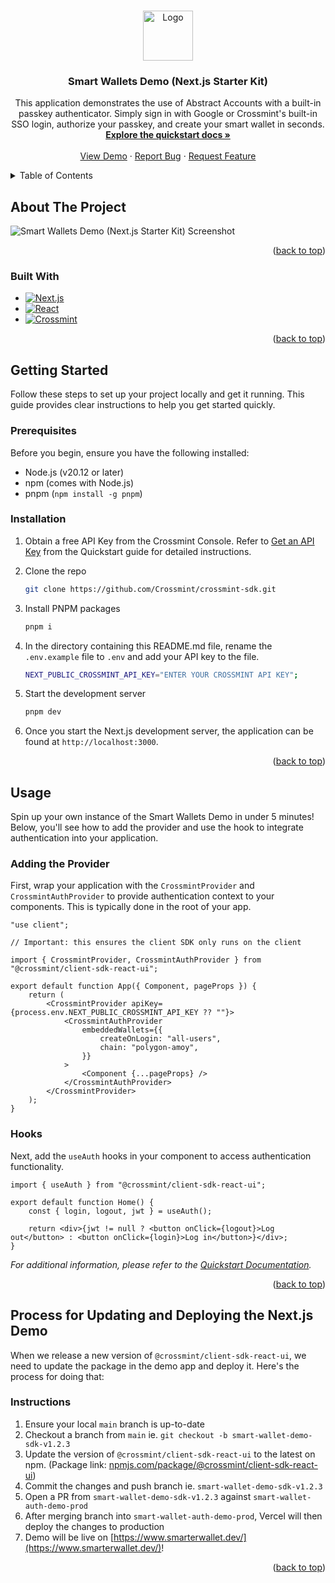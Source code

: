 <a id="readme-top"></a>

<!-- PROJECT LOGO -->
<br />
<div align="center">
  <a href="https://github.com/Crossmint/crossmint-sdk">
    <img src="https://github.com/user-attachments/assets/573d5995-831f-4e27-ab9e-9ab346c9c680" alt="Logo" width="80" height="80">
  </a>

<h3 align="center">Smart Wallets Demo (Next.js Starter Kit)</h3>

  <p align="center">
  This application demonstrates the use of Abstract Accounts with a built-in passkey authenticator. Simply sign in with Google or Crossmint's built-in SSO login, authorize your passkey, and create your smart wallet in seconds.
    <br />
    <a href="https://docs.crossmint.com/wallets/smart-wallets/quickstart"><strong>Explore the quickstart docs »</strong></a>
    <br />
    <br />
    <a href="https://www.smarterwallet.dev/">View Demo</a>
    ·
    <a href="https://github.com/Crossmint/crossmint-sdk/issues/new?labels=bug&template=bug-report---.md">Report Bug</a>
    ·
    <a href="https://github.com/Crossmint/crossmint-sdk/issues/new?labels=enhancement&template=feature-request---.md">Request Feature</a>
  </p>
</div>

<!-- TABLE OF CONTENTS -->
<details>
  <summary>Table of Contents</summary>
  <ol>
    <li>
      <a href="#about-the-project">About The Project</a>
      <ul>
        <li><a href="#built-with">Built With</a></li>
      </ul>
    </li>
    <li>
      <a href="#getting-started">Getting Started</a>
      <ul>
        <li><a href="#prerequisites">Prerequisites</a></li>
        <li><a href="#installation">Installation</a></li>
      </ul>
    </li>
    <li>
    <a href="#usage">Usage</a>
    <ul>
        <li><a href="#adding-the-provider">Adding the Provider</a></li>
        <li><a href="#hooks">Hooks</a></li>
      </ul>
    </li>
    <li>
      <a href="#process-for-updating-and-deploying-the-nextjs-demo">Process for Updating and Deploying the Next.js Demo</a>
      <ul>
        <li><a href="#guide">Guide</a></li>
      </ul>
    </li>
  </ol>
</details>

<!-- ABOUT THE PROJECT -->

## About The Project

![Smart Wallets Demo (Next.js Starter Kit) Screenshot](https://github.com/user-attachments/assets/5248334a-bc8b-4906-a8ef-f83e3041fed6)

<p align="right">(<a href="#readme-top">back to top</a>)</p>

### Built With

-   [![Next.js](https://img.shields.io/badge/next%20js-000000?style=for-the-badge&logo=nextdotjs&logoColor=white)](https://nextjs.org/)
-   [![React](https://img.shields.io/badge/React-20232A?style=for-the-badge&logo=react&logoColor=61DAFB)](https://react.dev/)
-   [![Crossmint](https://img.shields.io/badge/Crossmint-04CD6C?style=for-the-badge&logoColor=04CD6C&link=https://www.crossmint.com/)](https://www.crossmint.com/)

<p align="right">(<a href="#readme-top">back to top</a>)</p>

<!-- GETTING STARTED -->

## Getting Started

Follow these steps to set up your project locally and get it running. This guide provides clear instructions to help you get started quickly.

### Prerequisites

Before you begin, ensure you have the following installed:

-   Node.js (v20.12 or later)
-   npm (comes with Node.js)
-   pnpm (`npm install -g pnpm`)

### Installation

1. Obtain a free API Key from the Crossmint Console. Refer to [Get an API Key](https://docs.crossmint.com/wallets/smart-wallets/quickstart#2-get-an-api-key) from the Quickstart guide for detailed instructions.

2. Clone the repo
    ```sh
    git clone https://github.com/Crossmint/crossmint-sdk.git
    ```
3. Install PNPM packages
    ```sh
    pnpm i
    ```
4. In the directory containing this README.md file, rename the `.env.example` file to `.env` and add your API key to the file.
    ```bash
    NEXT_PUBLIC_CROSSMINT_API_KEY="ENTER YOUR CROSSMINT API KEY";
    ```
5. Start the development server
    ```sh
    pnpm dev
    ```
6. Once you start the Next.js development server, the application can be found at `http://localhost:3000`.

<p align="right">(<a href="#readme-top">back to top</a>)</p>

<!-- USAGE EXAMPLES -->

## Usage

Spin up your own instance of the Smart Wallets Demo in under 5 minutes! Below, you'll see how to add the provider and use the hook to integrate authentication into your application.

### Adding the Provider

First, wrap your application with the `CrossmintProvider` and `CrossmintAuthProvider` to provide authentication context to your components. This is typically done in the root of your app.

```tsx
"use client";

// Important: this ensures the client SDK only runs on the client

import { CrossmintProvider, CrossmintAuthProvider } from "@crossmint/client-sdk-react-ui";

export default function App({ Component, pageProps }) {
    return (
        <CrossmintProvider apiKey={process.env.NEXT_PUBLIC_CROSSMINT_API_KEY ?? ""}>
            <CrossmintAuthProvider
                embeddedWallets={{
                    createOnLogin: "all-users",
                    chain: "polygon-amoy",
                }}
            >
                <Component {...pageProps} />
            </CrossmintAuthProvider>
        </CrossmintProvider>
    );
}
```

### Hooks

Next, add the `useAuth` hooks in your component to access authentication functionality.

```tsx
import { useAuth } from "@crossmint/client-sdk-react-ui";

export default function Home() {
    const { login, logout, jwt } = useAuth();

    return <div>{jwt != null ? <button onClick={logout}>Log out</button> : <button onClick={login}>Log in</button>}</div>;
}
```

_For additional information, please refer to the [Quickstart Documentation](https://docs.crossmint.com/wallets/smart-wallets/quickstart)._

<p align="right">(<a href="#readme-top">back to top</a>)</p>

<!-- ## Process for Updating and Deploying the Next.js Demo -->

## Process for Updating and Deploying the Next.js Demo

When we release a new version of `@crossmint/client-sdk-react-ui`, we need to update the package in the demo app and deploy it. Here's the process for doing that:

### Instructions

1. Ensure your local `main` branch is up-to-date
2. Checkout a branch from `main` ie. `git checkout -b smart-wallet-demo-sdk-v1.2.3`
3. Update the version of `@crossmint/client-sdk-react-ui` to the latest on npm. (Package link: [npmjs.com/package/@crossmint/client-sdk-react-ui](https://www.npmjs.com/package/@crossmint/client-sdk-react-ui))
4. Commit the changes and push branch ie. `smart-wallet-demo-sdk-v1.2.3`
5. Open a PR from `smart-wallet-demo-sdk-v1.2.3` against `smart-wallet-auth-demo-prod`
6. After merging branch into `smart-wallet-auth-demo-prod`, Vercel will then deploy the changes to production
7. Demo will be live on [https://www.smarterwallet.dev/](https://www.smarterwallet.dev/)!

<p align="right">(<a href="#readme-top">back to top</a>)</p>
